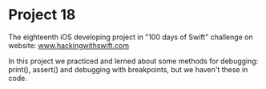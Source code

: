 #  Project 18

The eighteenth iOS developing project in "100 days of Swift" challenge on website: www.hackingwithswift.com

In this project we practiced and lerned about some methods for debugging: print(), assert() and debugging with breakpoints, but we haven't these in code.

